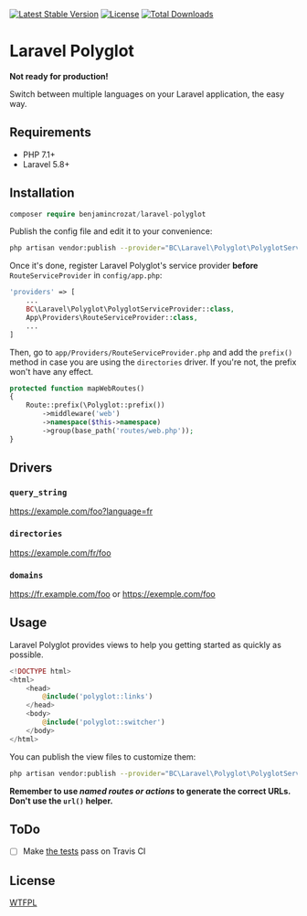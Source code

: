 [![Latest Stable Version](https://poser.pugx.org/benjamincrozat/laravel-polyglot/v/stable)](https://packagist.org/packages/benjamincrozat/laravel-polyglot)
[![License](https://poser.pugx.org/benjamincrozat/laravel-polyglot/license)](https://packagist.org/packages/benjamincrozat/laravel-polyglot)
[![Total Downloads](https://poser.pugx.org/benjamincrozat/laravel-polyglot/downloads)](https://packagist.org/packages/benjamincrozat/laravel-polyglot)

# Laravel Polyglot

**Not ready for production!**

Switch between multiple languages on your Laravel application, the easy way.

## Requirements

- PHP 7.1+
- Laravel 5.8+

## Installation

```php
composer require benjamincrozat/laravel-polyglot
```

Publish the config file and edit it to your convenience:

```bash
php artisan vendor:publish --provider="BC\Laravel\Polyglot\PolyglotServiceProvider" --tag=polyglot-config
```

Once it's done, register Laravel Polyglot's service provider **before** `RouteServiceProvider` in `config/app.php`:

```php
'providers' => [
    ...
    BC\Laravel\Polyglot\PolyglotServiceProvider::class,
    App\Providers\RouteServiceProvider::class,
    ...
]
```

Then, go to `app/Providers/RouteServiceProvider.php` and add the `prefix()` method in case you are using the `directories` driver. If you're not, the prefix won't have any effect.

```php
protected function mapWebRoutes()
{
    Route::prefix(\Polyglot::prefix())
        ->middleware('web')
        ->namespace($this->namespace)
        ->group(base_path('routes/web.php'));
}
```

## Drivers

### `query_string`

https://example.com/foo?language=fr

### `directories`

https://example.com/fr/foo

### `domains`

https://fr.example.com/foo or https://exemple.com/foo

## Usage

Laravel Polyglot provides views to help you getting started as quickly as possible.

```php
<!DOCTYPE html>
<html>
    <head>
        @include('polyglot::links')
    </head>
    <body>
        @include('polyglot::switcher')
    </body>
</html>
```

You can publish the view files to customize them:

```bash
php artisan vendor:publish --provider="BC\Laravel\Polyglot\PolyglotServiceProvider" --tag=polyglot-views
```

**Remember to use *named routes or actions* to generate the correct URLs. Don't use the `url()` helper.**

## ToDo

- [ ] Make [the tests](https://github.com/benjamincrozat/laravel-polyglot-tests) pass on Travis CI

## License

[WTFPL](http://www.wtfpl.net/about/)
